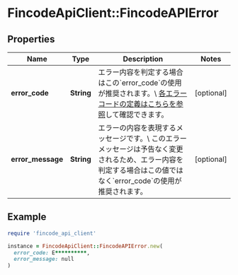 # FincodeApiClient::FincodeAPIError

## Properties

| Name | Type | Description | Notes |
| ---- | ---- | ----------- | ----- |
| **error_code** | **String** | エラー内容を判定する場合はこの&#x60;error_code&#x60;の使用が推奨されます。\\ [各エラーコードの定義はこちらを参照](https://docs.fincode.jp/develop_support/error)して確認できます。  | [optional] |
| **error_message** | **String** | エラーの内容を表現するメッセージです。\\ このエラーメッセージは予告なく変更されるため、エラー内容を判定する場合はこの値ではなく&#x60;error_code&#x60;の使用が推奨されます。  | [optional] |

## Example

```ruby
require 'fincode_api_client'

instance = FincodeApiClient::FincodeAPIError.new(
  error_code: E**********,
  error_message: null
)
```

